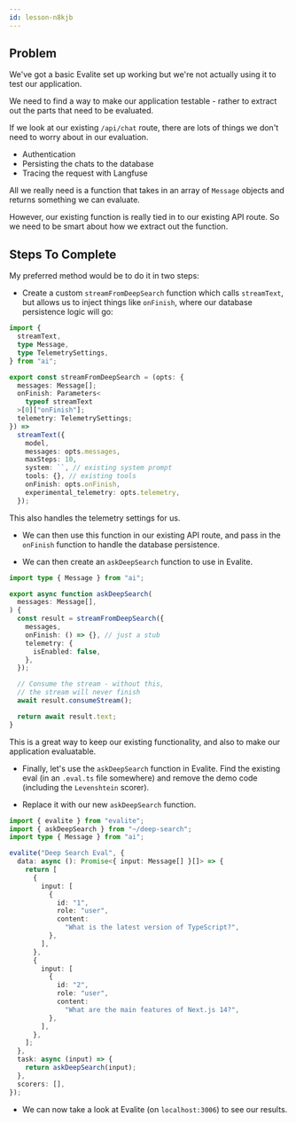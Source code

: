 ```yaml
---
id: lesson-n8kjb
---
```


## Problem

We've got a basic Evalite set up working but we're not actually using it to test our application.

We need to find a way to make our application testable - rather to extract out the parts that need to be evaluated.

If we look at our existing `/api/chat` route, there are lots of things we don't need to worry about in our evaluation.

- Authentication
- Persisting the chats to the database
- Tracing the request with Langfuse

All we really need is a function that takes in an array of `Message` objects and returns something we can evaluate.

However, our existing function is really tied in to our existing API route. So we need to be smart about how we extract out the function.

## Steps To Complete

My preferred method would be to do it in two steps:

- Create a custom `streamFromDeepSearch` function which calls `streamText`, but allows us to inject things like `onFinish`, where our database persistence logic will go:

```ts
import {
  streamText,
  type Message,
  type TelemetrySettings,
} from "ai";

export const streamFromDeepSearch = (opts: {
  messages: Message[];
  onFinish: Parameters<
    typeof streamText
  >[0]["onFinish"];
  telemetry: TelemetrySettings;
}) =>
  streamText({
    model,
    messages: opts.messages,
    maxSteps: 10,
    system: ``, // existing system prompt
    tools: {}, // existing tools
    onFinish: opts.onFinish,
    experimental_telemetry: opts.telemetry,
  });
```

This also handles the telemetry settings for us.

- We can then use this function in our existing API route, and pass in the `onFinish` function to handle the database persistence.

- We can then create an `askDeepSearch` function to use in Evalite.

```ts
import type { Message } from "ai";

export async function askDeepSearch(
  messages: Message[],
) {
  const result = streamFromDeepSearch({
    messages,
    onFinish: () => {}, // just a stub
    telemetry: {
      isEnabled: false,
    },
  });

  // Consume the stream - without this,
  // the stream will never finish
  await result.consumeStream();

  return await result.text;
}
```

This is a great way to keep our existing functionality, and also to make our application evaluatable.

- Finally, let's use the `askDeepSearch` function in Evalite. Find the existing eval (in an `.eval.ts` file somewhere) and remove the demo code (including the `Levenshtein` scorer).

- Replace it with our new `askDeepSearch` function.

```ts
import { evalite } from "evalite";
import { askDeepSearch } from "~/deep-search";
import type { Message } from "ai";

evalite("Deep Search Eval", {
  data: async (): Promise<{ input: Message[] }[]> => {
    return [
      {
        input: [
          {
            id: "1",
            role: "user",
            content:
              "What is the latest version of TypeScript?",
          },
        ],
      },
      {
        input: [
          {
            id: "2",
            role: "user",
            content:
              "What are the main features of Next.js 14?",
          },
        ],
      },
    ];
  },
  task: async (input) => {
    return askDeepSearch(input);
  },
  scorers: [],
});
```

- We can now take a look at Evalite (on `localhost:3006`) to see our results.

